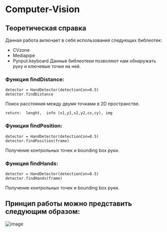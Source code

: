 # Computer-Vision
## Теоретическая справка
Данная работа включает в себя использования следующих библеотек:
* CVzone
* Mediapipe
* Pynput.keyboard
Данные библеотеки позволяют нам обнаружать руку и ключевые точки на ней.
### Функция findDistance:
```
detector = HandDetector(detectionCon=0.5)
detector.findDistance
```
Поиск расстояния между двумя точками в 2D пространстве.
```
return:  lenght,  info (x1,y1,x2,y2,cx,cy), img
```
### Функция findPosition:
```
detector = HandDetector(detectionCon=0.5)
detector.findPosition(frame)
```
Получение контрольных точек и bounding box руки.

### Функция findHands:
```
detector = HandDetector(detectionCon=0.5)
detector.findHands(frame)
```
Получение контрольных точек и bounding box руки.


## Принцип работы можно представить следующим образом:
![image](https://user-images.githubusercontent.com/82668230/209147364-30d46a8e-c444-444c-9c89-b8aab8ab2fe2.png)
